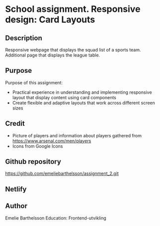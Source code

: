# School assignment. Responsive design: Card Layouts

## Description
Responsive webpage that displays the squad list of a sports team. Additional page that displays the league table.

## Purpose
Purpose of this assignment:
- Practical experience in understanding and implementing responsive layout that display content using card components
- Create flexible and adaptive layouts that work across different screen sizes

## Credit
- Picture of players and information about players gathered from https://www.arsenal.com/men/players
- Icons from Google Icons

## Github repository
https://github.com/emeliebarthelsson/assignment_2.git

## Netlify


## Author
Emelie Barthelsson 
Education: Frontend-utvikling